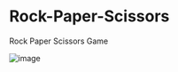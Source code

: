 # Rock-Paper-Scissors
Rock Paper Scissors Game

![image](https://user-images.githubusercontent.com/90688818/197387347-2f2f1c10-819e-463e-a7f1-40ec9386b357.png)
